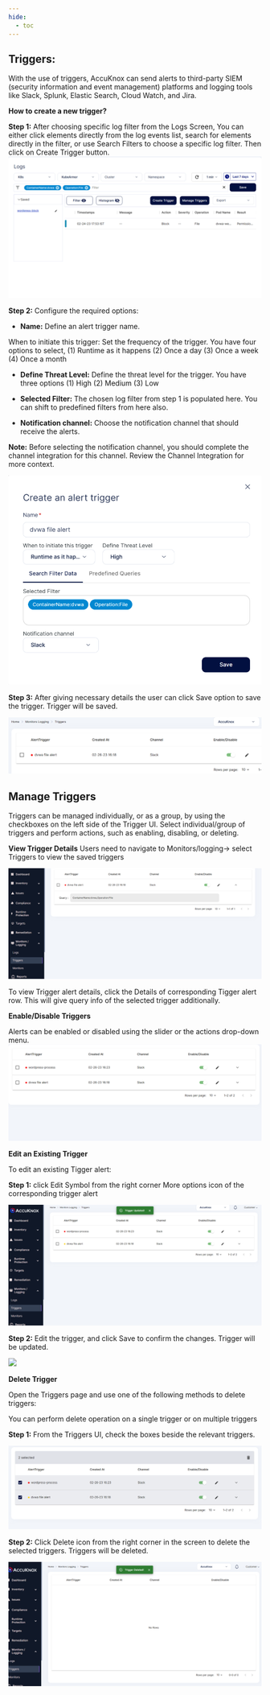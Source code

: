 ```yaml
---
hide:
  - toc
---
```


## **Triggers:**

With the use of triggers, AccuKnox can send alerts to third-party SIEM (security information and event management) platforms and logging tools like Slack, Splunk, Elastic Search, Cloud Watch, and Jira.

**How to create a new trigger?**

**Step 1:**  After choosing specific log filter from the Logs Screen, You can either click elements directly from the log events list, search for elements directly in the filter, or use Search Filters to choose a specific log filter. Then click on Create Trigger button. 
![](/saas/images/triggers-1.png)

**Step 2:** Configure the required options:

+ **Name:** Define an alert trigger name.

When to initiate this trigger: Set the frequency of the trigger. You have four options to select, (1) Runtime as it happens (2) Once a day (3) Once a week (4) Once a month

+ **Define Threat Level:** Define the threat level for the trigger. You have three options (1) High (2) Medium (3) Low

+ **Selected Filter:** The chosen log filter from step 1 is populated here. You can shift to predefined filters from here also.

+ **Notification channel:** Choose the notification channel that should receive the alerts.

**Note:** Before selecting the notification channel, you should complete the channel integration for this channel. Review the Channel Integration for more context.

![](/saas/images/triggers-2.png)

**Step 3:**  After giving necessary details the user can click Save option to save the trigger. Trigger will be saved. 


 ![](/saas/images/triggers-3.png)

## **Manage Triggers**
Triggers can be managed individually, or as a group, by using the checkboxes on the left side of the Trigger UI. Select individual/group of triggers and perform actions, such as enabling, disabling, or deleting. 

**View Trigger Details**
Users need to navigate to Monitors/logging-> select Triggers to view the saved triggers

![](/saas/images/trigger-view.png)
 

To view Trigger alert details, click the Details of corresponding Tigger alert row. This will give query info of the selected trigger additionally.

**Enable/Disable Triggers**

Alerts can be enabled or disabled using the slider or the actions drop-down menu. 
![](/saas/images/enable-trigger.png)


**Edit an Existing Trigger**

To edit an existing Tigger alert:

**Step 1:** click Edit Symbol from the right corner More options icon of the corresponding trigger alert

![](/saas/images/edit-trigger-1.png)
 

**Step 2:** Edit the trigger, and click Save to confirm the changes. Trigger will be updated. 

![](/saas/images/edit-trigger-2.png)

**Delete Trigger**

Open the Triggers page and use one of the following methods to delete triggers:

You can perform delete operation on a single trigger or on multiple triggers

**Step 1:** From the Triggers UI, check the boxes beside the relevant triggers.

![](/saas/images/delete-trigger-1.png)
 

**Step 2:** Click Delete icon from the right corner in the screen to delete the selected triggers. Triggers will be deleted. 

![](/saas/images/delete-trigger-2.png)